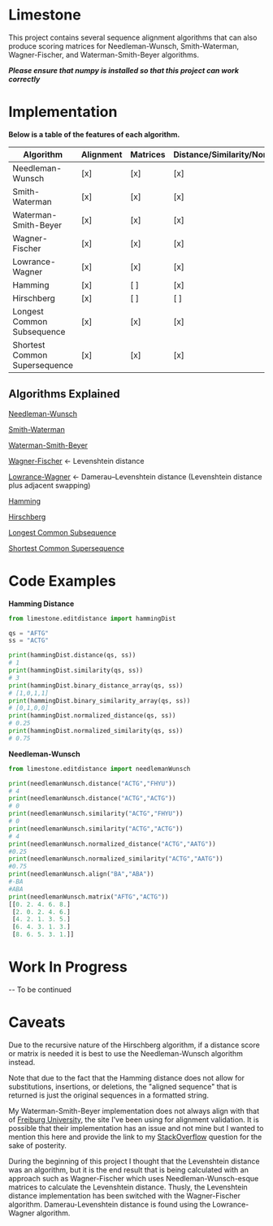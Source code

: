 # Limestone
This project contains several sequence alignment algorithms that can also produce scoring matrices for Needleman-Wunsch, Smith-Waterman, Wagner-Fischer, and Waterman-Smith-Beyer algorithms. 

***Please ensure that numpy is installed so that this project can work correctly***

# Implementation

**Below is a table of the features of each algorithm.**

| Algorithm                    | Alignment | Matrices | Distance/Similarity/Normalized |
| ------------------           | --------- | -------- | ------------------------------ |
|Needleman-Wunsch              |    [x]    |    [x]   |               [x]              |
|Smith-Waterman                |    [x]    |    [x]   |               [x]              |
|Waterman-Smith-Beyer          |    [x]    |    [x]   |               [x]              |
|Wagner-Fischer                |    [x]    |    [x]   |               [x]              |
|Lowrance-Wagner               |    [x]    |    [x]   |               [x]              |
|Hamming                       |    [x]    |    [ ]   |               [x]              |
|Hirschberg                    |    [x]    |    [ ]   |               [ ]              |
|Longest Common Subsequence    |    [x]    |    [x]   |               [x]              |
|Shortest Common Supersequence |    [x]    |    [x]   |               [x]              |

## Algorithms Explained
[Needleman-Wunsch](https://en.wikipedia.org/wiki/Needleman%E2%80%93Wunsch_algorithm)

[Smith-Waterman ](https://en.wikipedia.org/wiki/Smith%E2%80%93Waterman_algorithm)

[Waterman-Smith-Beyer](http://rna.informatik.uni-freiburg.de/Teaching/index.jsp?toolName=Waterman-Smith-Beyer)

[Wagner-Fischer](https://en.wikipedia.org/wiki/Wagner%E2%80%93Fischer_algorithm) <- Levenshtein distance

[Lowrance-Wagner](https://bmcbioinformatics.biomedcentral.com/articles/10.1186/s12859-019-2819-0) <- Damerau–Levenshtein distance (Levenshtein distance plus adjacent swapping)

[Hamming](https://en.wikipedia.org/wiki/Hamming_distance)

[Hirschberg](https://en.wikipedia.org/wiki/Hirschberg%27s_algorithm)

[Longest Common Subsequence](https://en.wikipedia.org/wiki/Longest_common_subsequence)

[Shortest Common Supersequence](https://en.wikipedia.org/wiki/Shortest_common_supersequence)

# Code Examples

**Hamming Distance**
```python
from limestone.editdistance import hammingDist

qs = "AFTG"
ss = "ACTG"

print(hammingDist.distance(qs, ss))
# 1
print(hammingDist.similarity(qs, ss))
# 3 
print(hammingDist.binary_distance_array(qs, ss))
# [1,0,1,1]
print(hammingDist.binary_similarity_array(qs, ss))
# [0,1,0,0]
print(hammingDist.normalized_distance(qs, ss))
# 0.25
print(hammingDist.normalized_similarity(qs, ss))
# 0.75
```

**Needleman-Wunsch**
```python
from limestone.editdistance import needlemanWunsch

print(needlemanWunsch.distance("ACTG","FHYU"))
# 4
print(needlemanWunsch.distance("ACTG","ACTG"))
# 0
print(needlemanWunsch.similarity("ACTG","FHYU"))
# 0
print(needlemanWunsch.similarity("ACTG","ACTG"))
# 4
print(needlemanWunsch.normalized_distance("ACTG","AATG"))
#0.25
print(needlemanWunsch.normalized_similarity("ACTG","AATG"))
#0.75
print(needlemanWunsch.align("BA","ABA"))
#-BA
#ABA
print(needlemanWunsch.matrix("AFTG","ACTG"))
[[0. 2. 4. 6. 8.]
 [2. 0. 2. 4. 6.]
 [4. 2. 1. 3. 5.]
 [6. 4. 3. 1. 3.]
 [8. 6. 5. 3. 1.]]
 ```

# Work In Progress

-- To be continued

# Caveats

Due to the recursive nature of the Hirschberg algorithm, if a distance score or matrix is needed it is best to use the Needleman-Wunsch algorithm instead.

Note that due to the fact that the Hamming distance does not allow for substitutions, insertions, or deletions, the "aligned sequence" that is returned is just the original sequences in a formatted string.

My Waterman-Smith-Beyer implementation does not always align with that of [Freiburg University](http://rna.informatik.uni-freiburg.de/Teaching/index.jsp?toolName=Waterman-Smith-Beyer), the site I've been using for alignment validation.
It is possible that their implementation has an issue and not mine but I wanted to mention this here and provide the link to my [StackOverflow](https://bioinformatics.stackexchange.com/questions/22683/waterman-smith-beyer-implementation-in-python) question for the sake of posterity.

During the beginning of this project I thought that the Levenshtein distance was an algorithm, but it is the end result that is being calculated with an approach such as Wagner-Fischer which uses Needleman-Wunsch-esque matrices to calculate the Levenshtein distance.
Thusly, the Levenshtein distance implementation has been switched with the Wagner-Fischer algorithm.
Damerau-Levenshtein distance is found using the Lowrance-Wagner algorithm.
